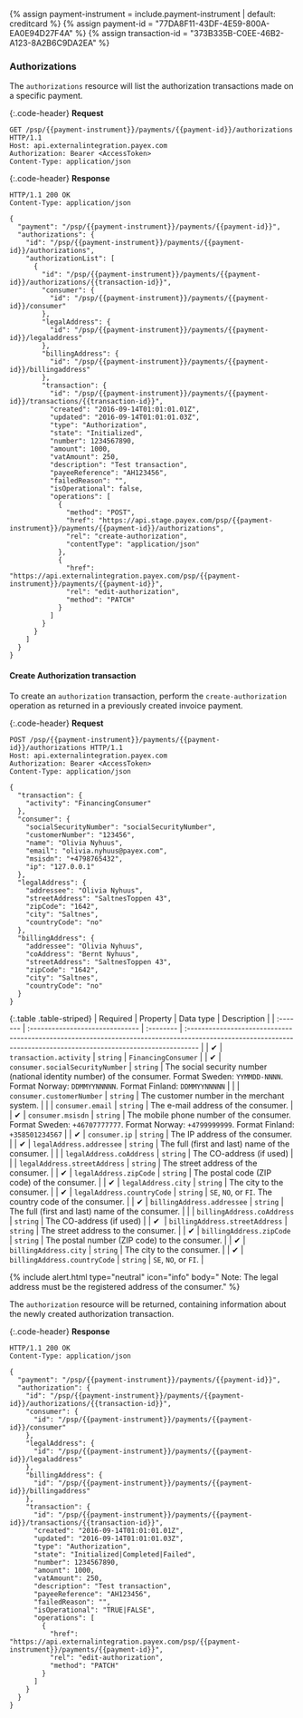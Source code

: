 {% assign payment-instrument = include.payment-instrument | default: creditcard %}
{% assign payment-id = "77DA8F11-43DF-4E59-800A-EA0E94D27F4A" %}
{% assign transaction-id = "373B335B-C0EE-46B2-A123-8A2B6C9DA2EA" %}

### Authorizations

The `authorizations` resource will list the authorization transactions
made on a specific payment.

{:.code-header}
**Request**

```http
GET /psp/{{payment-instrument}}/payments/{{payment-id}}/authorizations HTTP/1.1
Host: api.externalintegration.payex.com
Authorization: Bearer <AccessToken>
Content-Type: application/json
```

{:.code-header}
**Response**

```http
HTTP/1.1 200 OK
Content-Type: application/json

{
  "payment": "/psp/{{payment-instrument}}/payments/{{payment-id}}",
  "authorizations": {
    "id": "/psp/{{payment-instrument}}/payments/{{payment-id}}/authorizations",
    "authorizationList": [
      {
        "id": "/psp/{{payment-instrument}}/payments/{{payment-id}}/authorizations/{{transaction-id}}",
        "consumer": {
          "id": "/psp/{{payment-instrument}}/payments/{{payment-id}}/consumer"
        },
        "legalAddress": {
          "id": "/psp/{{payment-instrument}}/payments/{{payment-id}}/legaladdress"
        },
        "billingAddress": {
          "id": "/psp/{{payment-instrument}}/payments/{{payment-id}}/billingaddress"
        },
        "transaction": {
          "id": "/psp/{{payment-instrument}}/payments/{{payment-id}}/transactions/{{transaction-id}}",
          "created": "2016-09-14T01:01:01.01Z",
          "updated": "2016-09-14T01:01:01.03Z",
          "type": "Authorization",
          "state": "Initialized",
          "number": 1234567890,
          "amount": 1000,
          "vatAmount": 250,
          "description": "Test transaction",
          "payeeReference": "AH123456",
          "failedReason": "",
          "isOperational": false,
          "operations": [
            {
              "method": "POST",
              "href": "https://api.stage.payex.com/psp/{{payment-instrument}}/payments/{{payment-id}}/authorizations",
              "rel": "create-authorization",
              "contentType": "application/json"
            },
            {
              "href": "https://api.externalintegration.payex.com/psp/{{payment-instrument}}/payments/{{payment-id}}",
              "rel": "edit-authorization",
              "method": "PATCH"
            }
          ]
        }
      }
    ]
  }
}
```

#### Create Authorization transaction

To create an `authorization` transaction, perform the `create-authorization`
operation as returned in a previously created invoice payment.

{:.code-header}
**Request**

```http
POST /psp/{{payment-instrument}}/payments/{{payment-id}}/authorizations HTTP/1.1
Host: api.externalintegration.payex.com
Authorization: Bearer <AccessToken>
Content-Type: application/json

{
  "transaction": {
    "activity": "FinancingConsumer"
  },
  "consumer": {
    "socialSecurityNumber": "socialSecurityNumber",
    "customerNumber": "123456",
    "name": "Olivia Nyhuus",
    "email": "olivia.nyhuus@payex.com",
    "msisdn": "+4798765432",
    "ip": "127.0.0.1"
  },
  "legalAddress": {
    "addressee": "Olivia Nyhuus",
    "streetAddress": "SaltnesToppen 43",
    "zipCode": "1642",
    "city": "Saltnes",
    "countryCode": "no"
  },
  "billingAddress": {
    "addressee": "Olivia Nyhuus",
    "coAddress": "Bernt Nyhuus",
    "streetAddress": "SaltnesToppen 43",
    "zipCode": "1642",
    "city": "Saltnes",
    "countryCode": "no"
  }
}
```

{:.table .table-striped}
| Required | Property                        | Data type | Description                                                                                                                                                      |
| :------- | :------------------------------ | :-------- | :--------------------------------------------------------------------------------------------------------------------------------------------------------------- |
| ✔︎︎︎︎︎   | `transaction.activity`          | `string`  | `FinancingConsumer`                                                                                                                                              |
| ✔︎︎︎︎︎   | `consumer.socialSecurityNumber` | `string`  | The social security number (national identity number) of the consumer. Format Sweden: `YYMMDD-NNNN`. Format Norway: `DDMMYYNNNNN`. Format Finland: `DDMMYYNNNNN` |
|          | `consumer.customerNumber`       | `string`  | The customer number in the merchant system.                                                                                                                      |
|          | `consumer.email`                | `string`  | The e-mail address of the consumer.                                                                                                                              |
| ✔︎︎︎︎︎   | `consumer.msisdn`               | `string`  | The mobile phone number of the consumer. Format Sweden: `+46707777777`. Format Norway: `+4799999999`. Format Finland: `+358501234567`                            |
| ✔︎︎︎︎︎   | `consumer.ip`                   | `string`  | The IP address of the consumer.                                                                                                                                  |
| ✔︎︎︎︎︎   | `legalAddress.addressee`        | `string`  | The full (first and last) name of the consumer.                                                                                                                  |
|          | `legalAddress.coAddress`        | `string`  | The CO-address (if used)                                                                                                                                         |
|          | `legalAddress.streetAddress`    | `string`  | The street address of the consumer.                                                                                                                              |
| ✔︎︎︎︎︎   | `legalAddress.zipCode`          | `string`  | The postal code (ZIP code) of the consumer.                                                                                                                      |
| ✔︎︎︎︎︎   | `legalAddress.city`             | `string`  | The city to the consumer.                                                                                                                                        |
| ✔︎︎︎︎︎   | `legalAddress.countryCode`      | `string`  | `SE`, `NO`, or `FI`. The country code of the consumer.                                                                                                           |
| ✔︎︎︎︎︎   | `billingAddress.addressee`      | `string`  | The full (first and last) name of the consumer.                                                                                                                  |
|          | `billingAddress.coAddress`      | `string`  | The CO-address (if used)                                                                                                                                         |
| ✔︎︎︎︎ ︎  | `billingAddress.streetAddress`  | `string`  | The street address to the consumer.                                                                                                                              |
| ✔︎︎︎︎︎   | `billingAddress.zipCode`        | `string`  | The postal number (ZIP code) to the consumer.                                                                                                                    |
| ✔︎︎︎︎︎   | `billingAddress.city`           | `string`  | The city to the consumer.                                                                                                                                        |
| ✔︎︎︎︎︎   | `billingAddress.countryCode`    | `string`  | `SE`, `NO`, or `FI`.                                                                                                                                             |

{% include alert.html type="neutral" icon="info" body="
Note: The legal address must be the registered address of the consumer." %}

The `authorization` resource will be returned, containing information about
the newly created authorization transaction.

{:.code-header}
**Response**

```http
HTTP/1.1 200 OK
Content-Type: application/json

{
  "payment": "/psp/{{payment-instrument}}/payments/{{payment-id}}",
  "authorization": {
    "id": "/psp/{{payment-instrument}}/payments/{{payment-id}}/authorizations/{{transaction-id}}",
    "consumer": {
      "id": "/psp/{{payment-instrument}}/payments/{{payment-id}}/consumer"
    },
    "legalAddress": {
      "id": "/psp/{{payment-instrument}}/payments/{{payment-id}}/legaladdress"
    },
    "billingAddress": {
      "id": "/psp/{{payment-instrument}}/payments/{{payment-id}}/billingaddress"
    },
    "transaction": {
      "id": "/psp/{{payment-instrument}}/payments/{{payment-id}}/transactions/{{transaction-id}}",
      "created": "2016-09-14T01:01:01.01Z",
      "updated": "2016-09-14T01:01:01.03Z",
      "type": "Authorization",
      "state": "Initialized|Completed|Failed",
      "number": 1234567890,
      "amount": 1000,
      "vatAmount": 250,
      "description": "Test transaction",
      "payeeReference": "AH123456",
      "failedReason": "",
      "isOperational": "TRUE|FALSE",
      "operations": [
        {
          "href": "https://api.externalintegration.payex.com/psp/{{payment-instrument}}/payments/{{payment-id}}",
          "rel": "edit-authorization",
          "method": "PATCH"
        }
      ]
    }
  }
}
```
